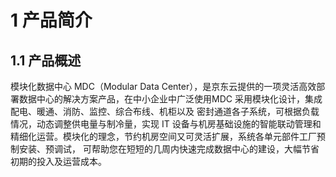 # **1 产品简介**
## **1.1 产品概述**
模块化数据中心 MDC（Modular Data Center），是京东云提供的一项灵活高效部署数据中心的解决方案产品，在中小企业中广泛使用MDC 采用模块化设计，集成配电、暖通、消防、监控、综合布线、机柜以及
密封通道各子系统，可根据负载情况，动态调整供电量与制冷量，实现 IT 设备与机房基础设施的智能联动管理和精细化运营。模块化的理念，节约机房空间又可灵活扩展，系统各单元部件工厂预制安装、预调试，
可帮助您在短短的几周内快速完成数据中心的建设，大幅节省初期的投入及运营成本。
